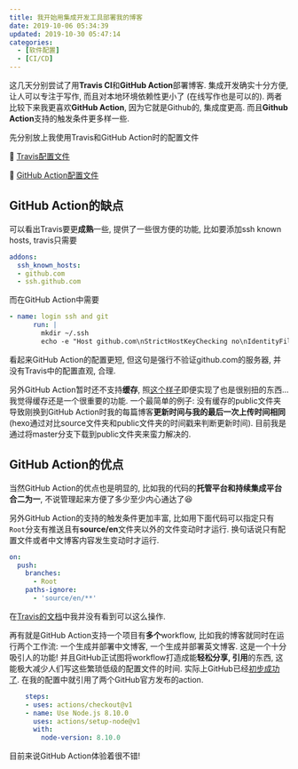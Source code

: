 ```yaml
---
title: 我开始用集成开发工具部署我的博客
date: 2019-10-06 05:34:39
updated: 2019-10-30 05:47:14
categories:
  - [软件配置]
  - [CI/CD]
---
```


这几天分别尝试了用**Travis CI**和**GitHub Action**部署博客. 集成开发确实十分方便, 让人可以专注于写作, 而且对本地环境依赖性更小了 (在线写作也是可以的). 两者比较下来我更喜欢**GitHub Action**, 因为它就是Github的, 集成度更高. 而且**Github Action**支持的触发条件更多样一些.

<!-- More -->

先分别放上我使用Travis和GitHub Action时的配置文件

🔗 [Travis配置文件](https://github.com/LeoJhonSong/LeoJhonSong.github.io/blob/02ce864f1cbe09d82c0dfe6f617b36737344d41e/.travis.yml)

🔗 [GitHub Action配置文件](https://github.com/LeoJhonSong/LeoJhonSong.github.io/tree/Root/.github/workflows)

## GitHub Action的缺点

可以看出Travis要更**成熟**一些, 提供了一些很方便的功能, 比如要添加ssh known hosts, travis只需要

```yml
addons:
  ssh_known_hosts:
  - github.com
  - ssh.github.com
```

而在GitHub Action中需要

```yml
- name: login ssh and git
      run: |
        mkdir ~/.ssh
        echo -e "Host github.com\nStrictHostKeyChecking no\nIdentityFile ~/.ssh/id_rsa_github_action" > ~/.ssh/config
```

看起来GitHub Action的配置更短, 但这句是强行不验证github.com的服务器, 并没有Travis中的配置直观, 合理.

另外GitHub Action暂时还不支持**缓存**, 照[这个样子](https://help.github.com/en/github/automating-your-workflow-with-github-actions/persisting-workflow-data-using-artifacts)即便实现了也是很别扭的东西... 我觉得缓存还是一个很重要的功能. 一个最简单的例子: 没有缓存的public文件夹导致刚换到GitHub Action时我的每篇博客**更新时间与我的最后一次上传时间相同** (hexo通过对比source文件夹和public文件夹的时间戳来判断更新时间). 目前我是通过将master分支下载到public文件夹来蛮力解决的.

## GitHub Action的优点

当然GitHub Action的优点也是明显的, 比如我的代码的**托管平台和持续集成平台合二为一**, 不说管理起来方便了多少至少内心通达了😆

另外GitHub Action的支持的触发条件更加丰富, 比如用下面代码可以指定只有`Root`分支有推送且有**source/en**文件夹以外的文件变动时才运行. 换句话说只有配置文件或者中文博客内容发生变动时才运行.

```yml
on:
  push:
    branches:
      - Root
    paths-ignore:
      - 'source/en/**'
```

在[Travis的文档](https://docs.travis-ci.com/user/conditional-builds-stages-jobs/)中我并没有看到可以这么操作.

再有就是GitHub Action支持一个项目有**多个**workflow, 比如我的博客就同时在运行两个工作流: 一个生成并部署中文博客, 一个生成并部署英文博客. 这是一个十分吸引人的功能! 并且GitHub正试图将workflow打造成能**轻松分享, 引用**的东西, 这能极大减少人们写这些繁琐低级的配置文件的时间. 实际上GitHub已经[初步成功了](https://github.com/marketplace?type=actions). 在我的配置中就引用了两个GitHub官方发布的action.

```yml
    steps:
    - uses: actions/checkout@v1
    - name: Use Node.js 8.10.0
      uses: actions/setup-node@v1
      with:
        node-version: 8.10.0
```

目前来说GitHub Action体验着很不错!
